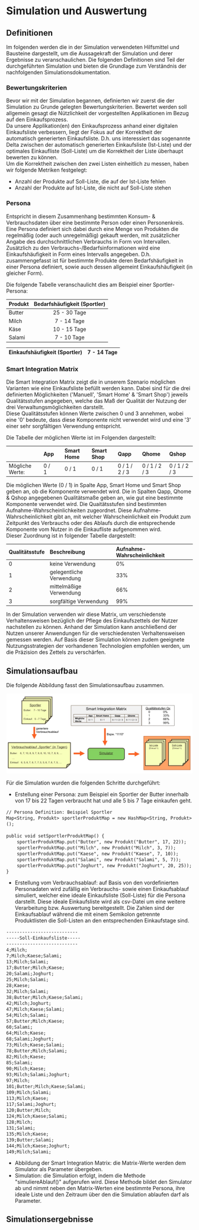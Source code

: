 # Simulation und Auswertung

## Definitionen

Im folgenden werden die in der Simulation verwendeten Hilfsmittel und Bausteine dargestellt, um die Aussagekraft der Simulation und derer Ergebnisse zu veranschaulichen. Die folgenden Definitionen sind Teil der durchgeführten Simulation und bieten die Grundlage zum Verständnis der nachfolgenden Simulationsdokumentation.

### Bewertungskriterien

Bevor wir mit der Simulation begannen, definierten wir zuerst die der Simulation zu Grunde gelegten Bewertungskriterien. Bewertet werden soll allgemein gesagt die Nützlichkeit der vorgestellten Applikationen im Bezug auf den Einkaufsprozess.  
Da unsere Applikation\(en\) den Einkaufsprozess anhand einer digitalen Einkaufsliste verbessern, liegt der Fokus auf der Korrektheit der automatisch generierten Einkaufsliste. D.h. uns interessiert das sogenannte Delta zwischen der automatisch generierten Einkaufsliste \(Ist-Liste\) und der optimales Einkaufliste \(Soll-Liste\) um die Korrektheit der Liste überhaupt bewerten zu können.  
Um die Korrektheit zwischen den zwei Listen einheitlich zu messen, haben wir folgende Metriken festgelegt:

* Anzahl der Produkte auf Soll-Liste, die auf der Ist-Liste fehlen
* Anzahl der Produkte auf Ist-Liste, die nicht auf Soll-Liste stehen

### Persona

Entspricht in diesem Zusammenhang bestimmten Konsum- & Verbrauchsdaten über eine bestimmte Person oder einen Personenkreis. Eine Persona definiert sich dabei durch eine Menge von Produkten die regelmäßig \(oder auch unregelmäßig\) gekauft werden, mit zusätzlicher Angabe des durchschnittlichen Verbrauchs in Form von Intervallen. Zusätzlich zu den Verbrauchs-/Bedarfsinformationen wird eine Einkaufshäufigkeit in Form eines Intervalls angegeben. D.h. zusammengefasst ist für bestimmte Produkte deren Bedarfshäufigkeit in einer Persona definiert, sowie auch dessen allgemeint Einkaufshäufigkeit \(in gleicher Form\).

Die folgende Tabelle veranschaulicht dies am Beispiel einer Sportler-Persona:

| Produkt | Bedarfshäufigkeit \(Sportler\) |
| :--- | :---: |
| Butter | 25 - 30 Tage |
| Milch |  7 - 14 Tage |
| Käse | 10 - 15 Tage |
| Salami |  7 - 10 Tage |

| Einkaufshäufigkeit \(Sportler\) | 7 - 14 Tage |
| :--- | :--- |


### Smart Integration Matrix


Die Smart Integration Matrix zeigt die in unserem Szenario möglichen Varianten wie eine Einkaufsliste befüllt werden kann. Dabei sind für die drei definierten Möglichkeiten \('Manuell', 'Smart Home' & 'Smart Shop'\) jeweils Qualitätsstufen angegeben, welche das Maß der Qualität der Nutzung der drei Verwaltungsmöglichkeiten darstellt.   
Diese Qualitätsstufen können Werte zwischen 0 und 3 annehmen, wobei eine '0' bedeute, dass diese Komponente nicht verwendet wird und eine '3' einer sehr sorgfältigen Verwendung entspricht.

Die Tabelle der möglichen Werte ist im Folgenden dargestellt: 

|  | **App** |    | **Smart Home** | **Smart Shop** | **Qapp** | **Qhome** | **Qshop** |
| :--- | :--- | :--- | :--- | :--- | :--- | :--- | :--- |
| Mögliche Werte: | 0 / 1 |    | 0 / 1 | 0 / 1 | 0 / 1 / 2 / 3 | 0 / 1 / 2 / 3 | 0 / 1 / 2 / 3 |

Die möglichen Werte \(0 / 1\) in Spalte App, Smart Home und Smart Shop geben an, ob die Komponente verwendet wird. Die in Spalten Qapp, Qhome & Qshop angegebenen Qualitätsmaße geben an, wie gut eine bestimmte Komponente verwendet wird. Die Quaitätsstufen sind bestimmten Aufnahme-Wahrscheinlichkeiten zugeordnet. Diese Aufnahme-Wahrscheinlichkeit gibt an, mit welcher Wahrscheinlichkeit ein Produkt zum Zeitpunkt des Verbrauchs oder des Ablaufs durch die entsprechende Komponente vom Nutzer in die Einkaufliste aufgenommen wird.  
Dieser Zuordnung ist in folgender Tabelle dargestellt:

| Qualitätsstufe | Beschreibung | Aufnahme-Wahrscheinlichkeit |
| :--- | :--- | :--- |
| 0 | keine Verwendung | 0% |
| 1 | gelegentliche Verwendung | 33% |
| 2 | mittelmäßige Verwendung | 66% |
| 3 | sorgfältige Verwendung | 99% |

In der Simulation verwenden wir diese Matrix, um verschiedenste Verhaltensweisen bezüglich der Pflege des Einkaufszettels der Nutzer nachstellen zu können. Anhand der Simulation kann anschließend der Nutzen unserer Anwendungen für die verschiedensten Verhaltensweisen gemessen werden. Auf Basis dieser Simulation können zudem geeignete Nutzungsstrategien der vorhandenen Technologien empfohlen werden, um die Präzision des Zettels zu verschärfen.

## Simulationsaufbau

Die folgende Abbildung fasst den Simulationsaufbau zusammen.

![Abbildung: Simulationsaufbau](.gitbook/assets/simulationsaufbau.jpg)

Für die Simulation wurden die folgenden Schritte durchgeführt:

* Erstellung einer Persona: zum Beispiel ein Sportler der Butter innerhalb von 17 bis 22 Tagen verbraucht hat und alle 5 bis 7 Tage einkaufen geht.

```text
// Persona Definition: Beispiel Sportler
Map<String, Produkt> sportlerProduktMap = new HashMap<String, Produkt>();

public void setSportlerProduktMap() {
	sportlerProduktMap.put("Butter", new Produkt("Butter", 17, 22));
	sportlerProduktMap.put("Milch", new Produkt("Milch", 3, 7));
	sportlerProduktMap.put("Kaese", new Produkt("Kaese", 7, 10));
	sportlerProduktMap.put("Salami", new Produkt("Salami", 5, 7));
	sportlerProduktMap.put("Joghurt", new Produkt("Joghurt", 20, 25));
}
```

* Erstellung vom Verbrauchsablauf: auf Basis von den vordefinierten  Personadaten wird zufällig ein Verbrauchs- sowie einen Einkaufsablauf simuliert, welcher eine ideale Einkaufsliste \(Soll-Liste\) für die Persona darstellt. Diese ideale Einkaufsliste wird als csv-Datei um eine weitere Verarbeitung bzw. Auswertung bereitgestellt. Die Zahlen sind der Einkaufsablauf während die mit einem Semikolon getrennte Produktlisten die Soll-Listen an den entsprechenden Einkaufstage sind.

```text
---------------------------
-----Soll-Einkaufsliste-----
---------------------------
4;Milch;
7;Milch;Kaese;Salami;
13;Milch;Salami;
17;Butter;Milch;Kaese;
20;Salami;Joghurt;
25;Milch;Salami;
28;Kaese;
32;Milch;Salami;
38;Butter;Milch;Kaese;Salami;
42;Milch;Joghurt;
47;Milch;Kaese;Salami;
54;Milch;Salami;
57;Butter;Milch;Kaese;
60;Salami;
64;Milch;Kaese;
68;Salami;Joghurt;
73;Milch;Kaese;Salami;
78;Butter;Milch;Salami;
82;Milch;Kaese;
85;Salami;
90;Milch;Kaese;
93;Milch;Salami;Joghurt;
97;Milch;
101;Butter;Milch;Kaese;Salami;
109;Milch;Salami;
113;Milch;Kaese;
117;Salami;Joghurt;
120;Butter;Milch;
124;Milch;Kaese;Salami;
128;Milch;
131;Salami;
135;Milch;Kaese;
139;Butter;Salami;
144;Milch;Kaese;Joghurt;
149;Milch;Salami;
```

* Abbildung der Smart Integration Matrix: die Matrix-Werte werden  dem Simulator als Parameter übergeben.
* Simulation: die Simulation erfolgt, indem die Methode "simuliereAblauf\(\)" aufgerufen wird. Diese Methode bildet den Simulator ab und nimmt  neben den Matrix-Werten eine bestimmte Persona, ihre ideale Liste und den Zeitraum über den die Simulation ablaufen darf als Parameter. 

## Simulationsergebnisse



